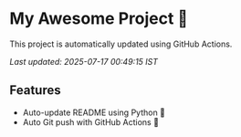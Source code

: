 # My Awesome Project 🚀

This project is automatically updated using GitHub Actions.

_Last updated: 2025-07-17 00:49:15 IST_

## Features
- Auto-update README using Python 🐍
- Auto Git push with GitHub Actions 🤖
